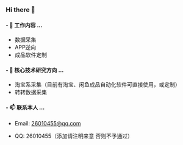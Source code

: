 ### Hi there 👋

<!--
**FightingForWhat/FightingForWhat** is a ✨ _special_ ✨ repository because its `README.md` (this file) appears on your GitHub profile.

Here are some ideas to get you started:

- 👯 I’m looking to collaborate on ...
- 🤔 I’m looking for help with ...
- 💬 Ask me about ...

- 😄 Pronouns: ...
- ⚡ Fun fact: ...

!-->

####  - 🔭 工作内容 ...

* 数据采集
* APP逆向
* 成品软件定制
 
####  - 🌱 核心技术研究方向 ...

* 淘宝系采集（目前有淘宝、闲鱼成品自动化软件可直接使用，或定制）
* 转转数据采集


####  - 📫 联系本人 ...

* Email: 26010455@qq.com

* QQ: 26010455（添加请注明来意 否则不予通过）


